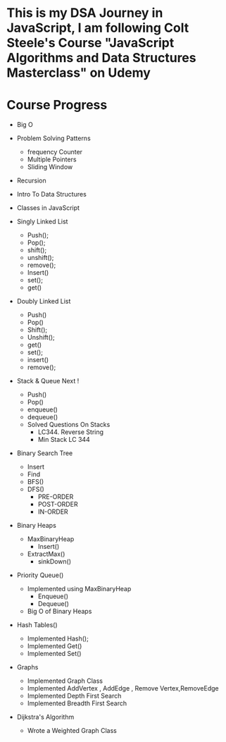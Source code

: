 # This is my DSA Journey in JavaScript, I am following Colt Steele's Course  "JavaScript Algorithms and Data Structures Masterclass" on Udemy

# Course Progress

- Big O
- Problem Solving Patterns
    - frequency Counter
    - Multiple Pointers
    - Sliding Window
- Recursion
- Intro To Data Structures
- Classes in JavaScript
- Singly Linked List
    - Push();
    - Pop();
    - shift();
    - unshift();
    - remove();
    - Insert()
    - set();
    - get()
- Doubly Linked List 
    - Push()
    - Pop()
    - Shift();
    - Unshift();
    - get()
    - set();
    - insert()
    - remove();
- Stack & Queue Next !
    - Push()
    - Pop()
    - enqueue()
    - dequeue()
    - Solved Questions On Stacks 
        - LC344. Reverse String
        - Min Stack LC 344
- Binary Search Tree 
    - Insert 
    - Find 
    - BFS()
    - DFS()
        - PRE-ORDER
        - POST-ORDER
        - IN-ORDER
- Binary Heaps 
    - MaxBinaryHeap
        - Insert()
    - ExtractMax()
        - sinkDown()    
- Priority Queue()  
    - Implemented using MaxBinaryHeap
        - Enqueue()
        - Dequeue()
    - Big O of Binary Heaps
- Hash Tables()
    - Implemented Hash();
    - Implemented Get()
    - Implemented Set()
- Graphs
    - Implemented Graph Class
    - Implemented AddVertex , AddEdge , Remove Vertex,RemoveEdge
    - Implemented Depth First Search 
    - Implemented Breadth First Search

- Dijkstra's Algorithm
    - Wrote a Weighted Graph Class 